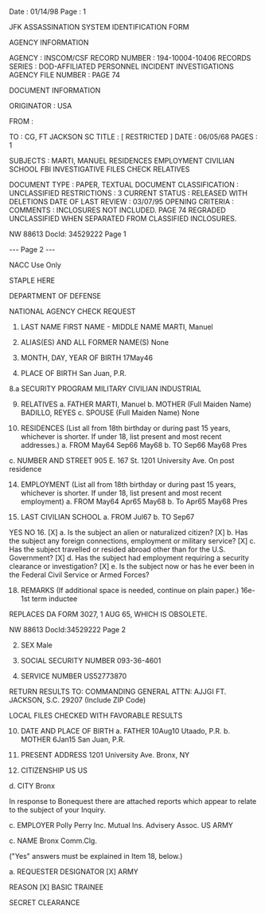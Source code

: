 Date : 01/14/98
Page : 1

JFK ASSASSINATION SYSTEM
IDENTIFICATION FORM

AGENCY INFORMATION

AGENCY : INSCOM/CSF
RECORD NUMBER : 194-10004-10406
RECORDS SERIES : DOD-AFFILIATED PERSONNEL INCIDENT INVESTIGATIONS
AGENCY FILE NUMBER : PAGE 74

DOCUMENT INFORMATION

ORIGINATOR : USA

FROM :

TO : CG, FT JACKSON SC
TITLE : [ RESTRICTED ]
DATE : 06/05/68
PAGES : 1

SUBJECTS : MARTI, MANUEL
RESIDENCES
EMPLOYMENT
CIVILIAN SCHOOL
FBI INVESTIGATIVE FILES CHECK
RELATIVES

DOCUMENT TYPE : PAPER, TEXTUAL DOCUMENT
CLASSIFICATION : UNCLASSIFIED
RESTRICTIONS : 3
CURRENT STATUS : RELEASED WITH DELETIONS
DATE OF LAST REVIEW : 03/07/95
OPENING CRITERIA :
COMMENTS : INCLOSURES NOT INCLUDED. PAGE 74 REGRADED UNCLASSIFIED
WHEN SEPARATED FROM CLASSIFIED INCLOSURES.

NW 88613 DocId: 34529222 Page 1

--- Page 2 ---

NACC Use Only

STAPLE HERE

DEPARTMENT OF DEFENSE

NATIONAL AGENCY CHECK REQUEST

1. LAST NAME FIRST NAME - MIDDLE NAME
MARTI, Manuel

3. ALIAS(ES) AND ALL FORMER NAME(S)
None

5. MONTH, DAY, YEAR OF BIRTH
17May46

6. PLACE OF BIRTH
San Juan, P.R.

8.a SECURITY PROGRAM
MILITARY
CIVILIAN
INDUSTRIAL

9. RELATIVES
a. FATHER
MARTI, Manuel
b. MOTHER (Full Maiden Name)
BADILLO, REYES
c. SPOUSE (Full Maiden Name)
None

13. RESIDENCES (List all from 18th birthday or during past 15 years, whichever is shorter. If under 18, list present and most recent addresses.)
a. FROM
May64
Sep66
May68
b. TO
Sep66
May68
Pres

c. NUMBER AND STREET
905 E. 167 St.
1201 University Ave.
On post residence

14. EMPLOYMENT (List all from 18th birthday or during past 15 years, whichever is shorter. If under 18, list present and most recent employment)
a. FROM
May64
Apr65
May68
b. To
Apr65
May68
Pres

15. LAST CIVILIAN SCHOOL
a. FROM
Jul67
b. TO
Sep67

YES NO 16.
[X] a. Is the subject an alien or naturalized citizen?
[X] b. Has the subject any foreign connections, employment or military service?
[X] c. Has the subject travelled or resided abroad other than for the U.S. Government?
[X] d. Has the subject had employment requiring a security clearance or investigation?
[X] e. Is the subject now or has he ever been in the Federal Civil Service or Armed Forces?

18. REMARKS (If additional space is needed, continue on plain paper.)
16e-1st term inductee

REPLACES DA FORM 3027, 1 AUG 65, WHICH IS OBSOLETE.

NW 88613 DocId:34529222 Page 2

2. SEX
Male

4. SOCIAL SECURITY NUMBER
093-36-4601

7. SERVICE NUMBER
US52773870

RETURN RESULTS TO:
COMMANDING GENERAL
ATTN: AJJGI
FT. JACKSON, S.C. 29207
(Include ZIP Code)

LOCAL FILES CHECKED
WITH FAVORABLE RESULTS

10. DATE AND PLACE OF BIRTH
a. FATHER 10Aug10 Utaado, P.R.
b. MOTHER 6Jan15 San Juan, P.R.

11. PRESENT ADDRESS
1201 University Ave.
Bronx, NY

12. CITIZENSHIP
US
US

d. CITY
Bronx

In response to Bonequest there are attached reports which appear to relate to the subject of your Inquiry.

c. EMPLOYER
Polly Perry Inc.
Mutual Ins. Advisery Assoc.
US ARMY

c. NAME
Bronx Comm.Clg.

("Yes" answers must be explained in Item 18, below.)

a. REQUESTER DESIGNATOR
[X] ARMY

REASON
[X] BASIC TRAINEE

SECRET
CLEARANCE

